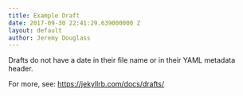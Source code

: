 ```yaml
---
title: Example Draft
date: 2017-09-30 22:41:29.639000000 Z
layout: default
author: Jeremy Douglass
---
```


Drafts do not have a date in their file name or in their YAML metadata header.

For more, see: https://jekyllrb.com/docs/drafts/
